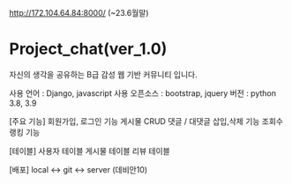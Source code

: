 http://172.104.64.84:8000/  (~23.6월말)

# Project_chat(ver_1.0)
자신의 생각을 공유하는 B급 감성 웹 기반 커뮤니티 입니다.

사용 언어 : Django, javascript
사용 오픈소스 : bootstrap, jquery
버전 : python 3.8, 3.9

[주요 기능]
회원가입, 로그인 기능
게시물 CRUD
댓글 / 대댓글 삽입,삭제 기능
조회수 랭킹 기능

[테이블]
사용자 테이블
게시물 테이블
리뷰 테이블

[배포]
local <-> git <-> server (데비안10)
